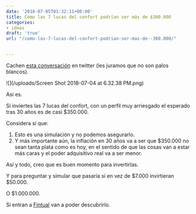 ```yaml
---
date: '2018-07-05T01:32:11+00:00'
title: Cómo las 7 lucas del confort podrían ser más de $300.000
categories:
- ideas
draft: 'true'
url: "/como-las-7-lucas-del-confort-podrian-ser-mas-de--300.000/"


---
```

Cachen [esta conversación](https://twitter.com/JmChile/status/1014684402411016195 "esta conversación") en twitter (les juramos que no son palos blancos).

![](/uploads/Screen Shot 2018-07-04 at 6.32.38 PM.png)

Así es.

Si inviertes las 7 lucas del confort, con un perfil muy arriesgado el esperado tras 30 años es de casi $350.000.

Considera sí que:

1. Esto es una simulación y no podemos asegurarlo.
2. Y más importante aún, la inflación en 30 años va a ser que $350.000 no sean tanta plata como es hoy, en el sentido de que las cosas van a estar más caras y el poder adquisitivo real va a ser menor.

Así y todo, creo que es buen momento para invertirlas.

Y para preguntar y simular que pasaría si en vez de $7.000 invirtieran $50.000.

O $1.000.000.

Si entran a [Fintual](https://fintual.cl/ "Fintual") van a poder descubrirlo.
